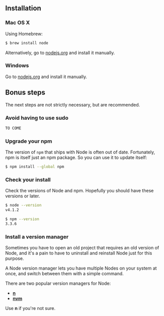 ## Installation

### Mac OS X

Using Homebrew:

```sh
$ brew install node
```

Alternatively, go to [nodejs.org](https://nodejs.org/) and install it manually.


### Windows

Go to [nodejs.org](https://nodejs.org/) and install it manually.

## Bonus steps

The next steps are not strictly necessary, but are recommended.

### Avoid having to use sudo

```md
TO COME
```

### Upgrade your npm

The version of `npm` that ships with Node is often out of date. Fortunately, npm is itself just an npm package. So you can use it to update itself:

```sh
$ npm install --global npm
```

### Check your install

Check the versions of Node and npm. Hopefully you should have these versions or later.

```sh
$ node --version
v4.1.2
```

```sh
$ npm --version
3.3.6
```

### Install a version manager

Sometimes you have to open an old project that requires an old version of Node, and it's a pain to have to uninstall and reinstall Node just for this purpose.

A Node version manager lets you have multiple Nodes on your system at once, and switch between them with a simple command.

There are two popular version managers for Node:

- [**n**](https://github.com/tj/n)
- [**nvm**](https://github.com/creationix/nvm)

Use **n** if you're not sure.

